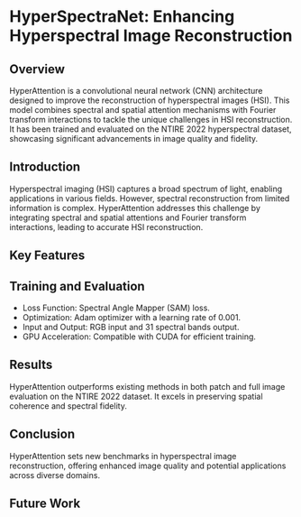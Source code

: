 # HyperSpectraNet: Enhancing Hyperspectral Image Reconstruction

## Overview

HyperAttention is a convolutional neural network (CNN) architecture designed to improve the reconstruction of hyperspectral images (HSI). This model combines spectral and spatial attention mechanisms with Fourier transform interactions to tackle the unique challenges in HSI reconstruction. It has been trained and evaluated on the NTIRE 2022 hyperspectral dataset, showcasing significant advancements in image quality and fidelity.

## Introduction

Hyperspectral imaging (HSI) captures a broad spectrum of light, enabling applications in various fields. However, spectral reconstruction from limited information is complex. HyperAttention addresses this challenge by integrating spectral and spatial attentions and Fourier transform interactions, leading to accurate HSI reconstruction.

## Key Features

<!-- - SpectralAttention: Amplifies important spectral features.
- SpatialAttention: Focuses on spatial details.
- Fourier Transform Interactions: Utilizes FFT and IFFT for comprehensive analysis.
- Encoder-Decoder Structure: Captures and reconstructs HSI features.
- Output Normalization: Ensures appropriate output scaling. -->

## Training and Evaluation

- Loss Function: Spectral Angle Mapper (SAM) loss.
- Optimization: Adam optimizer with a learning rate of 0.001.
- Input and Output: RGB input and 31 spectral bands output.
- GPU Acceleration: Compatible with CUDA for efficient training.

## Results

HyperAttention outperforms existing methods in both patch and full image evaluation on the NTIRE 2022 dataset. It excels in preserving spatial coherence and spectral fidelity.

## Conclusion

HyperAttention sets new benchmarks in hyperspectral image reconstruction, offering enhanced image quality and potential applications across diverse domains.

## Future Work

<!-- - Exploration of Additional Datasets
- Real-Time Processing
- Attention Mechanism Refinement
- Transfer Learning and Domain Adaptation
- Integration with Hardware
- Interdisciplinary Applications
- Explainable AI -->

    

